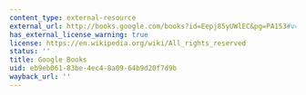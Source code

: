 ```yaml
---
content_type: external-resource
external_url: http://books.google.com/books?id=Eepj85yUWlEC&pg=PA153#v=onepage
has_external_license_warning: true
license: https://en.wikipedia.org/wiki/All_rights_reserved
status: ''
title: Google Books
uid: eb9eb061-83be-4ec4-8a09-64b9d20f7d9b
wayback_url: ''
---
```

